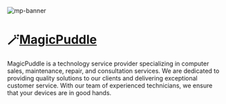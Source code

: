 ![mp-banner](https://github.com/MagicPuddle/media/blob/875e5e99f1e108c12e5da44c4e8a571af9ca7776/banner.png)

# :magic_wand:[MagicPuddle](https://magicpuddle.netlify.app/)

MagicPuddle is a technology service provider specializing in computer sales, maintenance, repair, and consultation services. We are dedicated to providing quality solutions to our clients and delivering exceptional customer service.
With our team of experienced technicians, we ensure that your devices are in good hands.

